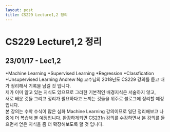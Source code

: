```yaml
---
layout: post
title: CS229 Lecture1,2 정리
---
```


# CS229 Lecture1,2 정리
## 23/01/17 - Lec1,2
*Machine Learning
  *Supervised Learning
    *Regression
    *Classfication
  *Unsupervised Learning
Andrew Ng 교수님의 2018년도 CS229 강의를 듣고 내가 정리해서 기록을 남길 것 입니다.   
제가 이미 알고 있는 지식도 있으므로 그러한 기본적인 배경지식은 서술하지 않고,  
새로 배운 것들 그리고 정리가 필요하다고 느끼는 것들을 위주로 블로그에 정리할 예정입니다.   
본 강의는 수학 수식이 많은 심화 Machine Learning 강의이므로 일단 정리해보고 나중에 더 복습해 볼 예정입니다.
완강하게되면 CS231n 강의를 수강하면서 본 강의를 들으면서 얻은 지식을 좀 더 확장해보도록 할 것 입니다.

